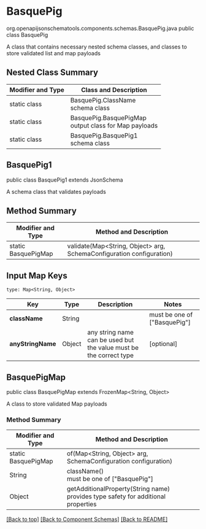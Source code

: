 # BasquePig
org.openapijsonschematools.components.schemas.BasquePig.java
public class BasquePig

A class that contains necessary nested schema classes, and classes to store validated list and map payloads

## Nested Class Summary
| Modifier and Type | Class and Description |
| ----------------- | ---------------------- |
| static class | BasquePig.ClassName<br> schema class |
| static class | BasquePig.BasquePigMap<br> output class for Map payloads |
| static class | BasquePig.BasquePig1<br> schema class |

## BasquePig1
public class BasquePig1
extends JsonSchema

A schema class that validates payloads


## Method Summary
| Modifier and Type | Method and Description |
| ----------------- | ---------------------- |
| static BasquePigMap | validate(Map<String, Object> arg, SchemaConfiguration configuration) |

## Input Map Keys
```
type: Map<String, Object>
```
Key | Type |  Description | Notes
------------ | ------------- | ------------- | -------------
**className** | String |  | must be one of ["BasquePig"]
**anyStringName** | Object | any string name can be used but the value must be the correct type | [optional]

## BasquePigMap
public class BasquePigMap
extends FrozenMap<String, Object>

A class to store validated Map payloads

### Method Summary
| Modifier and Type | Method and Description |
| ----------------- | ---------------------- |
| static BasquePigMap | of(Map<String, Object> arg, SchemaConfiguration configuration) |
| String | className()<br> must be one of ["BasquePig"] |
| Object | getAdditionalProperty(String name)<br>provides type safety for additional properties |

[[Back to top]](#top) [[Back to Component Schemas]](../../../README.md#Component-Schemas) [[Back to README]](../../../README.md)
